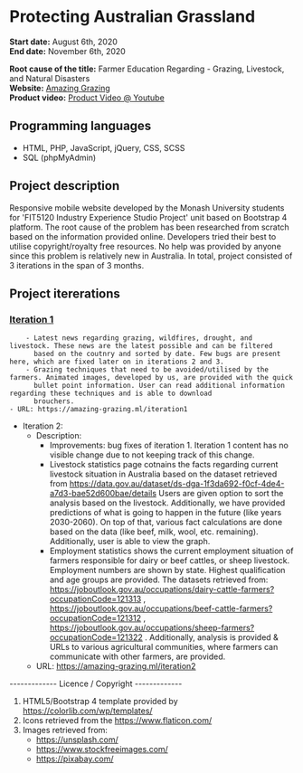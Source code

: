 # Protecting Australian Grassland

**Start date:** August 6th, 2020  
**End date:** November 6th, 2020  

**Root cause of the title:** Farmer Education Regarding - Grazing, Livestock, and Natural Disasters  
**Website:** [Amazing Grazing](https://amazing-grazing.ml/)  
**Product video:** [Product Video @ Youtube](https://www.youtube.com/watch?v=xa2i_jTEjSA&feature=emb_title)  

## Programming languages

* HTML, PHP, JavaScript, jQuery, CSS, SCSS
* SQL (phpMyAdmin)

## Project description

Responsive mobile website developed by the Monash University students for 'FIT5120 Industry Experience Studio Project' unit based on Bootstrap 4 platform.
 The root cause of the problem has been researched from scratch based on the information provided online.
 Developers tried their best to utilise copyright/royalty free resources. No help was provided by anyone since this problem is relatively new in Australia. 
 In total, project consisted of 3 iterations in the span of 3 months.
	
## Project itererations

### [Iteration 1](https://amazing-grazing.ml/iteration1)


	    - Latest news regarding grazing, wildfires, drought, and livestock. These news are the latest possible and can be filtered
	      based on the coutnry and sorted by date. Few bugs are present here, which are fixed later on in iterations 2 and 3.
	    - Grazing techniques that need to be avoided/utilised by the farmers. Animated images, developed by us, are provided with the quick
		  bullet point information. User can read additional information regarding these techniques and is able to download
		  brouchers.
    - URL: https://amazing-grazing.ml/iteration1
  - Iteration 2:
    - Description:
	    - Improvements: bug fixes of iteration 1. Iteration 1 content has no visible change due to not keeping track of this change.
		- Livestock statistics page cotnains the facts regarding current livestock situation in Australia based on the dataset retrieved from https://data.gov.au/dataset/ds-dga-1f3da692-f0cf-4de4-a7d3-bae52d600bae/details
		  Users are given option to sort the analysis based on the livestock. Additionally, we have provided predictions of what is going to happen in the future (like years 2030-2060).
		  On top of that, various fact calculations are done based on the data (like beef, milk, wool, etc. remaining). Additionally, user is able to view the graph.
		- Employment statistics shows the current employment situation of farmers responsible for dairy or beef cattles, or sheep livestock. Employment numbers are shown by state. Highest qualification
		  and age groups are provided. The datasets retrieved from: https://joboutlook.gov.au/occupations/dairy-cattle-farmers?occupationCode=121313 , https://joboutlook.gov.au/occupations/beef-cattle-farmers?occupationCode=121312 ,
		  https://joboutlook.gov.au/occupations/sheep-farmers?occupationCode=121322 .
		  Additionally, analysis is provided & URLs to various agricultural communities, where farmers can communicate with other farmers, are provided.
    - URL: https://amazing-grazing.ml/iteration2

------------- Licence / Copyright -------------
1) HTML5/Bootstrap 4 template provided by https://colorlib.com/wp/templates/
2) Icons retrieved from the https://www.flaticon.com/
3) Images retrieved from:
   - https://unsplash.com/
   - https://www.stockfreeimages.com/
   - https://pixabay.com/